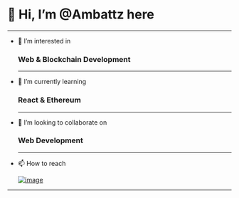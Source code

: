#  👋 Hi, I’m @Ambattz here

---
- 👀 I’m interested in 
  
  ### **Web & Blockchain Development**
  ---
- 🌱 I’m currently learning
  
  ### **React & Ethereum**
  ---
- 💞️ I’m looking to collaborate on
  
  ### **Web Development**
  ---
- 📫 How to reach 

  [![image](https://img.shields.io/badge/LinkedIn-0077B5?style=for-the-badge&logo=linkedin&logoColor=white)](https://www.linkedin.com/in/ambattz/)
 ---
 

<!---
Ambattz/Ambattz is a ✨ special ✨ repository because its `README.md` (this file) appears on your GitHub profile.
You can click the Preview link to take a look at your changes.
--->
